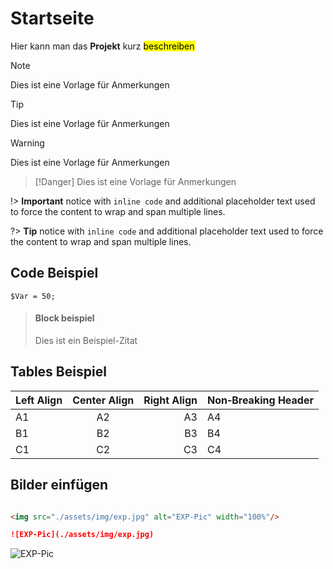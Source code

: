 # Startseite

Hier kann man das **Projekt** kurz <mark>beschreiben</mark>


> [!Note]
> Dies ist eine Vorlage für Anmerkungen

> [!Tip]
> Dies ist eine Vorlage für Anmerkungen

> [!Warning]
> Dies ist eine Vorlage für Anmerkungen

> [!Danger]
> Dies ist eine Vorlage für Anmerkungen

!> **Important** notice with `inline code` and additional placeholder text used
to force the content to wrap and span multiple lines.

?> **Tip** notice with `inline code` and additional placeholder text used to
force the content to wrap and span multiple lines.

## Code Beispiel
```PS
$Var = 50;
```

> #### Block beispiel
> Dies ist ein Beispiel-Zitat


## Tables Beispiel

| Left Align | Center Align | Right Align | Non&#8209;Breaking&nbsp;Header |
| ---------- |:------------:| -----------:| ------------------------------ |
| A1         | A2           | A3          | A4                             |
| B1         | B2           | B3          | B4                             |
| C1         | C2           | C3          | C4                             |

## Bilder einfügen

```html

<img src="./assets/img/exp.jpg" alt="EXP-Pic" width="100%"/>
```

```markdown
![EXP-Pic](./assets/img/exp.jpg)
```

![EXP-Pic](./assets/img/exp.jpg)
